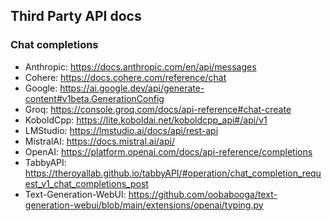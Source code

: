 ## Third Party API docs

### Chat completions

- Anthropic: https://docs.anthropic.com/en/api/messages
- Cohere: https://docs.cohere.com/reference/chat
- Google: https://ai.google.dev/api/generate-content#v1beta.GenerationConfig
- Groq: https://console.groq.com/docs/api-reference#chat-create
- KoboldCpp: https://lite.koboldai.net/koboldcpp_api#/api/v1
- LMStudio: https://lmstudio.ai/docs/api/rest-api
- MistralAI: https://docs.mistral.ai/api/
- OpenAI: https://platform.openai.com/docs/api-reference/completions
- TabbyAPI: https://theroyallab.github.io/tabbyAPI/#operation/chat_completion_request_v1_chat_completions_post
- Text-Generation-WebUI: https://github.com/oobabooga/text-generation-webui/blob/main/extensions/openai/typing.py